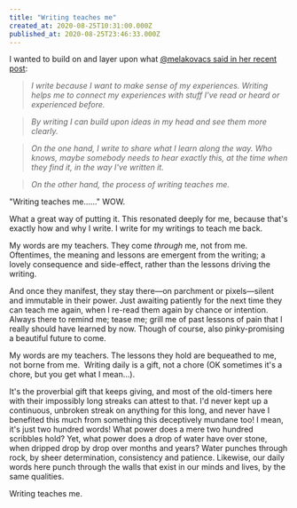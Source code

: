 ```yaml
---
title: "Writing teaches me"
created_at: 2020-08-25T10:31:00.000Z
published_at: 2020-08-25T23:46:33.000Z
---
```

I wanted to build on and layer upon what [@melakovacs said in her recent post](https://cowriters.app/words/back-in-the-game-443765f4407341cce8):

> _I write because I want to make sense of my experiences. Writing helps me to connect my experiences with stuff I've read or heard or experienced before._

> _By writing I can build upon ideas in my head and see them more clearly._

> _On the one hand, I write to share what I learn along the way. Who knows, maybe somebody needs to hear exactly this, at the time when they find it, in the way I've written it._

> _On the other hand, the process of writing teaches me._

  

"Writing teaches me......" WOW. 

  

What a great way of putting it. This resonated deeply for me, because that's exactly how and why I write. I write for my writings to teach me back. 

  

My words are my teachers. They come _through_ me, not from me. Oftentimes, the meaning and lessons are emergent from the writing; a lovely consequence and side-effect, rather than the lessons driving the writing. 

  

And once they manifest, they stay there—on parchment or pixels—silent and immutable in their power. Just awaiting patiently for the next time they can teach me again, when I re-read them again by chance or intention. Always there to remind me; tease me; grill me of past lessons of pain that I really should have learned by now. Though of course, also pinky-promising a beautiful future to come.

  

My words are my teachers. The lessons they hold are bequeathed to me, not borne from me.  Writing daily is a gift, not a chore (OK sometimes it's a chore, but you get what I mean...). 

  

It's the proverbial gift that keeps giving, and most of the old-timers here with their impossibly long streaks can attest to that. I'd never kept up a continuous, unbroken streak on anything for this long, and never have I benefited this much from something this deceptively mundane too! I mean, it's just two hundred words! What power does a mere two hundred scribbles hold? Yet, what power does a drop of water have over stone, when dripped drop by drop over months and years? Water punches through rock, by sheer determination, consistency and patience. Likewise, our daily words here punch through the walls that exist in our minds and lives, by the same qualities.

  

Writing teaches me.
